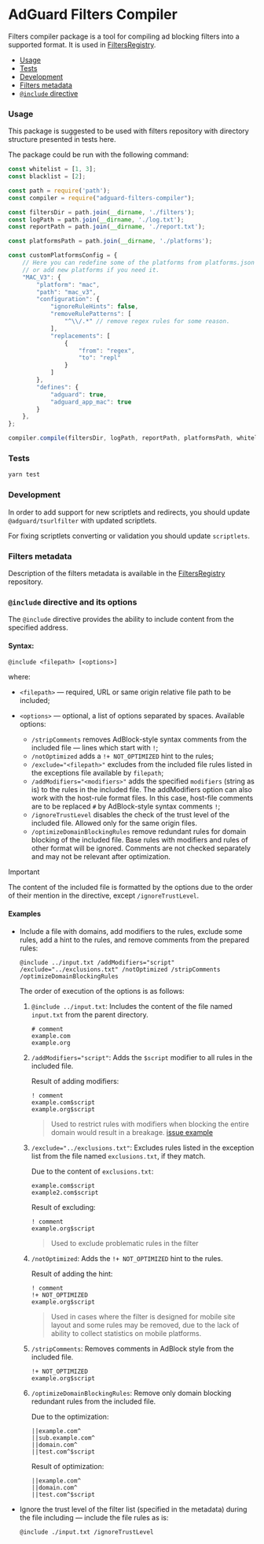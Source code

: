 # AdGuard Filters Compiler

Filters compiler package is a tool for compiling ad blocking filters into a supported format.
It is used in [FiltersRegistry].

- [Usage](#usage)
- [Tests](#tests)
- [Development](#development)
- [Filters metadata](#filters-metadata)
- [`@include` directive](#include-directive)

### Usage

This package is suggested to be used with filters repository with directory structure presented in tests here.

The package could be run with the following command:

```javascript
const whitelist = [1, 3];
const blacklist = [2];

const path = require('path');
const compiler = require("adguard-filters-compiler");

const filtersDir = path.join(__dirname, './filters');
const logPath = path.join(__dirname, './log.txt');
const reportPath = path.join(__dirname, './report.txt');

const platformsPath = path.join(__dirname, './platforms');

const customPlatformsConfig = {
    // Here you can redefine some of the platforms from platforms.json
    // or add new platforms if you need it.
    "MAC_V3": {
        "platform": "mac",
        "path": "mac_v3",
        "configuration": {
            "ignoreRuleHints": false,
            "removeRulePatterns": [
                "^\\/.*" // remove regex rules for some reason.
            ],
            "replacements": [
                {
                    "from": "regex",
                    "to": "repl"
                }
            ]
        },
        "defines": {
            "adguard": true,
            "adguard_app_mac": true
        }
    },
};

compiler.compile(filtersDir, logPath, reportPath, platformsPath, whitelist, blacklist, customPlatformsConfig);
```

### Tests

```bash
yarn test
```

### Development

In order to add support for new scriptlets and redirects,
you should update `@adguard/tsurlfilter` with updated scriptlets.

For fixing scriptlets converting or validation you should update `scriptlets`.

### Filters metadata

Description of the filters metadata is available in the [FiltersRegistry][filters-metadata] repository.

### <a name="include-directive"></a> `@include` directive and its options

The `@include` directive provides the ability to include content from the specified address.

#### Syntax:

```text
@include <filepath> [<options>]
```

where:

- `<filepath>` — required, URL or same origin relative file path to be included;
- `<options>` — optional, a list of options separated by spaces.
  Available options:

    - `/stripComments` removes AdBlock-style syntax comments from the included file — lines which start with `!`;
    - `/notOptimized` adds a `!+ NOT_OPTIMIZED` hint to the rules;
    - `/exclude="<filepath>"` excludes from the included file rules
      listed in the exceptions file available by `filepath`;
    - `/addModifiers="<modifiers>"` adds the specified `modifiers` (string as is) to the rules in the included file.
      The addModifiers option can also work with the host-rule format files.
      In this case, host-file comments are to be replaced `#` by AdBlock-style syntax comments `!`;
    - `/ignoreTrustLevel` disables the check of the trust level of the included file.
      Allowed only for the same origin files.
    - `/optimizeDomainBlockingRules` remove redundant rules for domain blocking of the included file.
      Base rules with modifiers and rules of other format will be ignored.
      Comments are not checked separately and may not be relevant after optimization.

> [!IMPORTANT]
> The content of the included file is formatted by the options due to the order of their mention in the directive,
> except `/ignoreTrustLevel`.

#### Examples

- Include a file with domains, add modifiers to the rules, exclude some rules,
   add a hint to the rules, and remove comments from the prepared rules:

    ```adblock
    @include ../input.txt /addModifiers="script" /exclude="../exclusions.txt" /notOptimized /stripComments /optimizeDomainBlockingRules
    ```

    The order of execution of the options is as follows:

    1. `@include ../input.txt`: Includes the content of the file named `input.txt` from the parent directory.

        ``` adblock
        # comment
        example.com
        example.org
        ```

    1. `/addModifiers="script"`: Adds the `$script` modifier to all rules in the included file.

        Result of adding modifiers:

        ``` adblock
        ! comment
        example.com$script
        example.org$script
        ```

        > Used to restrict rules with modifiers when blocking the entire domain would result in a breakage.
        > [issue example](https://github.com/AdguardTeam/FiltersCompiler/issues/190)

    1. `/exclude="../exclusions.txt"`: Excludes rules listed in the exception list from the file named `exclusions.txt`, if they match.

        Due to the content of `exclusions.txt`:

        ``` adblock
        example.com$script
        example2.com$script
        ```

        Result of excluding:

        ``` adblock
        ! comment
        example.org$script
        ```

        > Used to exclude problematic rules in the filter

    1. `/notOptimized`: Adds the `!+ NOT_OPTIMIZED` hint to the rules.

        Result of adding the hint:

        ``` adblock
        ! comment
        !+ NOT_OPTIMIZED
        example.org$script
        ```

        > Used in cases where the filter is designed for mobile site layout and some rules may be removed,
        > due to the lack of ability to collect statistics on mobile platforms.

    1. `/stripComments`: Removes comments in AdBlock style from the included file.

        ``` adblock
        !+ NOT_OPTIMIZED
        example.org$script
        ```

    1. `/optimizeDomainBlockingRules`: Remove only domain blocking redundant rules from the included file.

        Due to the optimization:

        ``` adblock
        ||example.com^
        ||sub.example.com^
        ||domain.com^
        ||test.com^$script
        ```

        Result of optimization:

         ``` adblock
        ||example.com^
        ||domain.com^
        ||test.com^$script
        ```

- Ignore the trust level of the filter list (specified in the metadata) during the file including —
  include the file rules as is:

    ```adblock
    @include ./input.txt /ignoreTrustLevel
    ```

[FiltersRegistry]: https://github.com/AdguardTeam/FiltersRegistry/
[filters-metadata]: https://github.com/AdguardTeam/FiltersRegistry/blob/master/README.md#filters-metadata
